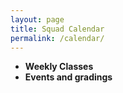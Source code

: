 ```yaml
---
layout: page
title: Squad Calendar
permalink: /calendar/
---
```


* <span class="fc-event-dot" style="background-color: #3a87ad"></span> **Weekly Classes**
* <span class="fc-event-dot" style="background-color: red"></span> **Events and gradings**

<div id='calendar'></div>
